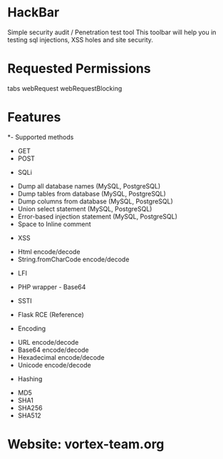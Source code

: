# HackBar

Simple security audit / Penetration test tool
This toolbar will help you in testing sql injections, XSS holes and site security.

# Requested Permissions

tabs
webRequest
webRequestBlocking

# Features

*- Supported methods

- GET
- POST

* SQLi

- Dump all database names (MySQL, PostgreSQL)
- Dump tables from database (MySQL, PostgreSQL)
- Dump columns from database (MySQL, PostgreSQL)
- Union select statement (MySQL, PostgreSQL)
- Error-based injection statement (MySQL, PostgreSQL)
- Space to Inline comment

* XSS

- Html encode/decode
- String.fromCharCode encode/decode

* LFI

- PHP wrapper - Base64

* SSTI

- Flask RCE (Reference)

* Encoding

- URL encode/decode
- Base64 encode/decode
- Hexadecimal encode/decode
- Unicode encode/decode

* Hashing

- MD5
- SHA1
- SHA256
- SHA512


# Website: vortex-team.org
